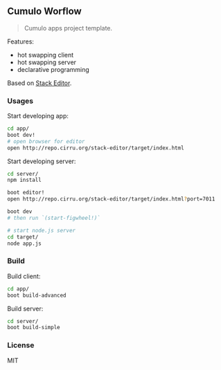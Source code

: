 
Cumulo Worflow
------

> Cumulo apps project template.

Features:

* hot swapping client
* hot swapping server
* declarative programming

Based on [Stack Editor](https://github.com/mvc-works/stack-workflow).

### Usages

Start developing app:

```bash
cd app/
boot dev!
# open browser for editor
open http://repo.cirru.org/stack-editor/target/index.html
```

Start developing server:

```bash
cd server/
npm install

boot editor!
open http://repo.cirru.org/stack-editor/target/index.html?port=7011

boot dev
# then run `(start-figwheel!)`

# start node.js server
cd target/
node app.js
```

### Build

Build client:

```bash
cd app/
boot build-advanced
```

Build server:

```bash
cd server/
boot build-simple
```

### License

MIT

